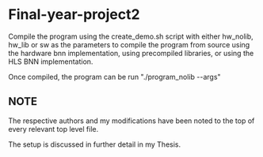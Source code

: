 # Final-year-project2

Compile the program using the create_demo.sh script with either hw_nolib, hw_lib or sw as the parameters to compile the program from source using the hardware bnn implementation, using precompiled libraries, or using the HLS BNN implementation.

Once compiled, the program can be run "./program_nolib --args"

## NOTE
  The respective authors and my modifications have been noted to the top of every relevant top level file.
  
 The setup is discussed in further detail in my Thesis.

